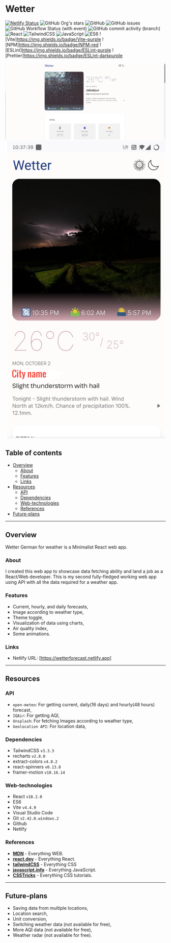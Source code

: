 # Wetter

[![Netlify Status](https://api.netlify.com/api/v1/badges/f7b1359f-3e11-4f29-88cd-7f8204e93b29/deploy-status)](https://app.netlify.com/sites/wetterforecast/deploys)
![GitHub Org's stars](https://img.shields.io/github/stars/:org)
![GitHub](https://img.shields.io/github/license/:user/:repo)
![GitHub issues](https://img.shields.io/github/issues/:user/:repo)
![GitHub Workflow Status (with event)](https://img.shields.io/github/actions/workflow/status/:user/:repo/:workflow)
![GitHub commit activity (branch)](https://img.shields.io/github/commit-activity/:interval/:user/:repo)
![React](https://img.shields.io/badge/React-teal)
![TailwindCSS](https://img.shields.io/badge/TailwindCSS-blue)
![JavaScript](https://img.shields.io/badge/JavaScript-yellow)
![ES6](https://img.shields.io/badge/ES6-yellow)
![Vite]https://img.shields.io/badge/Vite-purple
![NPM]https://img.shields.io/badge/NPM-red
![ESLint]https://img.shields.io/badge/ESLint-purple
![Prettier]https://img.shields.io/badge/ESLint-darkpurple

![desktop screenshot](/public/desktop-screenshot.png "Desktop Screenshot")
![mobile screenshot](/public/mobile-screenshot.png "Mobile Screenshot")

## Table of contents

- [Overview](#overview)
  - [About](#about)
  - [Features](#features)
  - [Links](#links)
- [Resources](#resources)
  - [API](#api)
  - [Dependencies](#dependencies)
  - [Web-technologies](#web-technologies)
  - [References](#references)
- [Future-plans](#future-plans)

---

## Overview

Wetter German for weather is a Minimalist React web app.

### About

I created this web app to showcase data fetching ability and land a job as a React/Web developer. This is my second fully-fledged working web app using API with all the data required for a weather app.

### Features

- Current, hourly, and daily forecasts,
- Image according to weather type,
- Theme toggle,
- Visualization of data using charts,
- Air quality index,
- Some animations.

### Links

- Netlify URL: [https://wetterforecast.netlify.app]

---

## Resources

### API

- `open-meteo`: For getting current, daily(16 days) and hourly(48 hours) forecast,
- `IQAir`: For getting AQI,
- `Unsplash`: For fetching Images according to weather type,
- `Geolocation API`: For location data,

### Dependencies

- TailwindCSS `v3.3.3`
- recharts `v2.8.0`
- extract-colors `v4.0.2`
- react-spinners `v0.13.8`
- framer-motion `v10.16.14`

### Web-technologies

- React `v18.2.0`
- ES6
- Vite `v4.4.9`
- Visual Studio Code
- Git `v2.42.0.windows.2`
- Github
- Netlify

### References

- **[MDN](https://developers.mozilla.org)** - Everything WEB.
- **[react.dev](https://react.dev)** - Everything React.
- **[tailwindCSS](https://tailwindcss.com)** - Everything CSS
- **[javascript.info](https://javascript.info)** - Everything JavaScript.
- **[CSSTricks](https://css-tricks.com)** - Everything CSS tutorials.

---

## Future-plans

- Saving data from multiple locations,
- Location search,
- Unit conversion,
- Switching weather data (not available for free),
- More AQI data (not available for free),
- Weather radar (not available for free).
